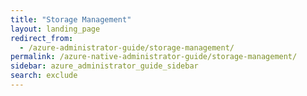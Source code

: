 ```yaml
---
title: "Storage Management"
layout: landing_page
redirect_from:
  - /azure-administrator-guide/storage-management/
permalink: /azure-native-administrator-guide/storage-management/
sidebar: azure_administrator_guide_sidebar
search: exclude
---
```

